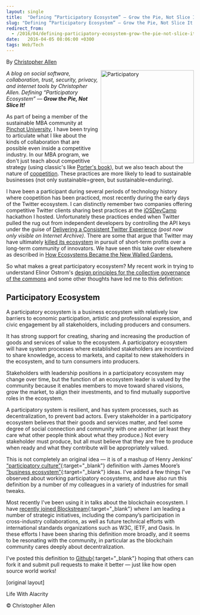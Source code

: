 ```yaml
---
layout: single
title:  "Defining “Participatory Ecosystem” — Grow the Pie, Not Slice It!"
slug: "Defining “Participatory Ecosystem” — Grow the Pie, Not Slice It!"
redirect_from:
  - /2016/04/defining-participatory-ecosystem-grow-the-pie-not-slice-it/
date:   2016-04-05 08:06:00 +0300
tags: Web/Tech
---
```


By [Christopher Allen](/lwa/about)

<img width="250" align="right" src="{{ site.url }}{{ site.baseurl }}/assets/images/Participatory.jpeg" alt="Participatory"/>

_A blog on social software, collaboration, trust, security, privacy, and internet tools by Christopher Allen.
Defining “Participatory Ecosystem”_ — _**Grow the Pie, Not Slice It!**_

As part of being a member of the sustainable MBA community at [Pinchot University](http://pinchot.edu/), I have been trying to articulate what I like about the kinds of collaboration that are possible even inside a competitive industry. In our MBA program, we don't just teach about competitive strategy (using classic's like [Porter's book](http://www.amazon.com/On-Competition-Michael-E-Porter/dp/0875847951)), but we also teach about the nature of [coopetition](https://en.wikipedia.org/wiki/Coopetition). These practices are more likely to lead to sustainable businesses (not only sustainable=green, but sustainable=enduring).

I have been a participant during several periods of technology history where coopetition has been practiced, most recently during the early days of the Twitter ecosystem. I can distinctly remember two companies offering competitive Twitter clients sharing best practices at the [iOSDevCamp](http://www.iosdevcamp.org/) hackathon I hosted. Unfortunately these practices ended when Twitter pulled the rug out from independent developers by controlling the API keys under the guise of [Delivering a Consistent Twitter Experience](https://web.archive.org/web/20131017201719/https://dev.twitter.com/blog/delivering-consistent-twitter-experience) _(post now only visible on Internet Archive)_. There are some that argue that Twitter may have ultimately [killed its ecosystem](http://www.novaspivack.com/technology/where-twitter-went-wrong-and-how-to-right-it) in pursuit of short-term profits over a long-term community of innovators. We have seen this take over elsewhere as described in [How Ecosystems Became the New Walled Gardens.](https://pando.com/2012/11/03/how-ecosystems-became-the-new-walled-gardens/)

So what makes a great participatory ecosystem? My recent work in trying to understand Elinor Ostrom's [design principles for the collective governance of the commons](https://www.lifewithalacrity.com/2015/11/a-revised-ostroms-design-principles-for-collective-governance-of-the-commons-.html) and some other thoughts have led me to this definition:

## Participatory Ecosystem

A participatory ecosystem is a business ecosystem with relatively low barriers to economic participation, artistic and professional expression, and civic engagement by all stakeholders, including producers and consumers.

It has strong support for creating, sharing and increasing the production of goods and services of value to the ecosystem. A participatory ecosystem will have system processes where established stakeholders are incentivized to share knowledge, access to markets, and capital to new stakeholders in the ecosystem, and to turn consumers into producers.

Stakeholders with leadership positions in a participatory ecosystem may change over time, but the function of an ecosystem leader is valued by the community because it enables members to move toward shared visions, grow the market, to align their investments, and to find mutually supportive roles in the ecosystem.

A participatory system is resilient, and has system processes, such as decentralization, to prevent bad actors. Every stakeholder in a participatory ecosystem believes that their goods and services matter, and feel some degree of social connection and community with one another (at least they care what other people think about what they produce.) Not every stakeholder must produce, but all must believe that they are free to produce when ready and what they contribute will be appropriately valued.

This is not completely an original idea — it is of a mashup of Henry Jenkins’ [“participatory culture”](https://en.wikipedia.org/wiki/Participatory_culture){:target="_blank"} definition with James Moore’s [“business ecosystem”](https://en.wikipedia.org/wiki/Business_ecosystem){:target="_blank"} ideas. I've added a few things I've observed about working participatory ecosystems, and have also run this definition by a number of my colleagues in a variety of industries for small tweaks.

Most recently I've been using it in talks about the blockchain ecosystem. I have [recently joined Blockstream](https://www.blockstream.com/){:target="_blank"} where I am leading a number of strategic initiatives, including the company’s participation in cross-industry collaborations, as well as future technical efforts with international standards organizations such as W3C, IETF, and Oasis. In these efforts I have been sharing this definition more broadly, and it seems to be resonating with the community, in particular as the blockchain community cares deeply about decentralization.

I've posted this definition to [Github](http://www.participatoryecosystem.com/){:target="_blank"} hoping that others can fork it and submit pull requests to make it better — just like how open source world works!

[original layout]

Life With Alacrity

© Christopher Allen
